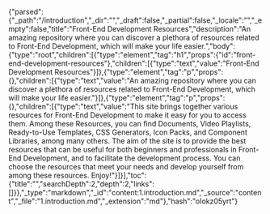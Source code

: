 {"parsed":{"_path":"/introduction","_dir":"","_draft":false,"_partial":false,"_locale":"","_empty":false,"title":"Front-End Development Resources","description":"An amazing repository where you can discover a plethora of resources related to Front-End Development, which will make your life easier.","body":{"type":"root","children":[{"type":"element","tag":"h1","props":{"id":"front-end-development-resources"},"children":[{"type":"text","value":"Front-End Development Resources"}]},{"type":"element","tag":"p","props":{},"children":[{"type":"text","value":"An amazing repository where you can discover a plethora of resources related to Front-End Development, which will make your life easier."}]},{"type":"element","tag":"p","props":{},"children":[{"type":"text","value":"This site brings together various resources for Front-End Development to make it easy for you to access them. Among these Resources, you can find Documents, Video Playlists, Ready-to-Use Templates, CSS Generators, Icon Packs, and Component Libraries, among many others. The aim of the site is to provide the best resources that can be useful for both beginners and professionals in Front-End Development, and to facilitate the development process. You can choose the resources that meet your needs and develop yourself from among these resources. Enjoy!"}]}],"toc":{"title":"","searchDepth":2,"depth":2,"links":[]}},"_type":"markdown","_id":"content:1.introduction.md","_source":"content","_file":"1.introduction.md","_extension":"md"},"hash":"oIokz05yrt"}
